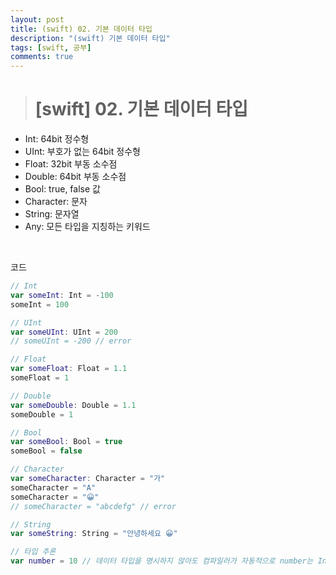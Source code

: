```yaml
---
layout: post
title: (swift) 02. 기본 데이터 타입
description: "(swift) 기본 데이터 타입"
tags: [swift, 공부]
comments: true
---
```


> # [swift] 02. 기본 데이터 타입

- Int: 64bit 정수형
- UInt: 부호가 없는 64bit 정수형
- Float: 32bit 부동 소수점
- Double: 64bit 부동 소수점
- Bool: true, false 값
- Character: 문자
- String: 문자열
- Any: 모든 타입을 지칭하는 키워드

<br>

코드
``` swift
// Int
var someInt: Int = -100
someInt = 100

// UInt
var someUInt: UInt = 200
// someUInt = -200 // error

// Float
var someFloat: Float = 1.1
someFloat = 1

// Double
var someDouble: Double = 1.1
someDouble = 1

// Bool
var someBool: Bool = true
someBool = false

// Character
var someCharacter: Character = "가"
someCharacter = "A"
someCharacter = "😀"
// someCharacter = "abcdefg" // error

// String
var someString: String = "안녕하세요 😀"

// 타입 추론
var number = 10 // 데이터 타입을 명시하지 않아도 컴파일러가 자동적으로 number는 Int형 변수라는 것을 판단한다.
```